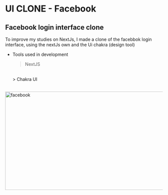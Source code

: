 # UI CLONE - Facebook

<h2>Facebook login interface clone</h2>
<p>To improve my studies on NextJs, I made a clone of the facebbok login interface, using the nextJs own and the Ui chakra (design tool)</p>

- Tools used in development
  > NextJS
  <br>
  > Chakra UI

<br/>
<a data-flickr-embed="true" href="https://www.flickr.com/photos/190690980@N06/50593717118/in/dateposted-public/" title="facebook"><img src="https://live.staticflickr.com/65535/50593717118_e1d4058dc9_z.jpg" width="640" height="313" alt="facebook"></a>
